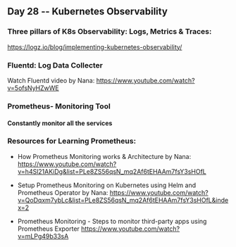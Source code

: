 ## Day 28 -- Kubernetes Observability
### Three pillars of K8s Observability: Logs, Metrics & Traces: 
https://logz.io/blog/implementing-kubernetes-observability/

### Fluentd: Log Data Collecter
Watch Fluentd video by Nana:
https://www.youtube.com/watch?v=5ofsNyHZwWE

### Prometheus- Monitoring Tool
#### Constantly monitor all the services

### Resources for Learning Prometheus:
* How Prometheus Monitoring works & Architecture by Nana:
https://www.youtube.com/watch?v=h4Sl21AKiDg&list=PLe8ZS56qsN_mq2Af6tEHAAm7fsY3sHOfL

* Setup Prometheus Monitoring on Kubernetes using Helm and Prometheus Operator by Nana:
https://www.youtube.com/watch?v=QoDqxm7ybLc&list=PLe8ZS56qsN_mq2Af6tEHAAm7fsY3sHOfL&index=2

* Prometheus Monitoring - Steps to monitor third-party apps using Prometheus Exporter
https://www.youtube.com/watch?v=mLPg49b33sA
